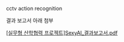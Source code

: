 cctv action recognition

결과 보고서 아래 첨부

[[실무형 산학협력 프로젝트]SexyAI_결과보고서.pdf](https://github.com/dybalabak/4angle_cctv_recognition/files/6202182/SexyAI_.pdf)

